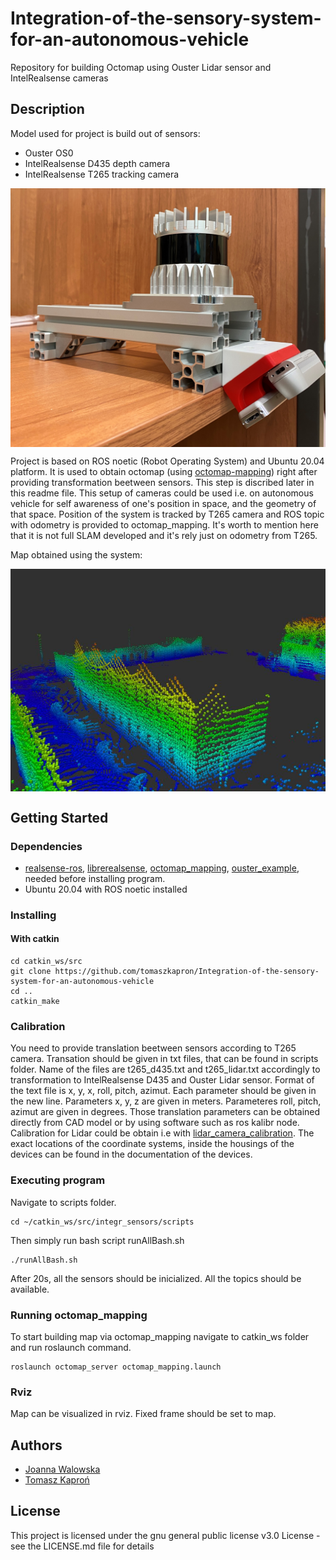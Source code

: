 # Integration-of-the-sensory-system-for-an-autonomous-vehicle
Repository for building Octomap using Ouster Lidar sensor and IntelRealsense cameras

## Description
Model used for project is build out of sensors:
* Ouster OS0
* IntelRealsense D435 depth camera
* IntelRealsense T265 tracking camera
<p align="center">
  <img src="model.JPG" width="650" img align="center">
</p>

Project is based on ROS noetic (Robot Operating System) and Ubuntu 20.04 platform. It is used to obtain octomap (using [octomap-mapping](https://github.com/OctoMap/octomap_mapping)) right after providing transformation beetween sensors. This step is discribed later in this readme file. This setup of cameras could be used i.e. on autonomous vehicle for self awareness of one's position in space, and the geometry of that space. Position of the system is tracked by T265 camera and ROS topic with odometry is provided to octomap_mapping. It's worth to mention here that it is not full SLAM developed and it's rely just on odometry from T265.

Map obtained using the system:
<p align="center">
  <img src="mapa.JPG" width="650" img align="center">
</p>

## Getting Started

### Dependencies
* [realsense-ros](https://github.com/IntelRealSense/realsense-ros), [librerealsense](https://github.com/IntelRealSense/librealsense), [octomap_mapping](https://github.com/OctoMap/octomap_mapping), [ouster_example](https://github.com/ouster-lidar/ouster_example), needed before installing program.
* Ubuntu 20.04 with ROS noetic installed

### Installing
#### With catkin
```
cd catkin_ws/src
git clone https://github.com/tomaszkapron/Integration-of-the-sensory-system-for-an-autonomous-vehicle
cd ..
catkin_make
```

### Calibration
You need to provide translation beetween sensors according to T265 camera. Transation should be given in txt files, that can be found in scripts folder. Name of the files are t265_d435.txt and t265_lidar.txt accordingly to transformation to IntelRealsense D435 and Ouster Lidar sensor. Format of the text file is x, y, x, roll, pitch, azimut. Each parameter should be given in the new line. Parameters x, y, z are given in meters. Parameteres roll, pitch, azimut are given in degrees.
Those translation parameters can be obtained directly from CAD model or by using software such as ros kalibr node. Calibration for Lidar could be obtain i.e with [lidar_camera_calibration](https://github.com/heethesh/lidar_camera_calibration). The exact locations of the coordinate systems, inside the housings of the devices can be found in the documentation of the devices.


### Executing program

Navigate to scripts folder.
```
cd ~/catkin_ws/src/integr_sensors/scripts
```
Then simply run bash script runAllBash.sh
```
./runAllBash.sh
```
After 20s, all the sensors should be inicialized. All the topics should be available.

### Running octomap_mapping
To start building map via octomap_mapping navigate to catkin_ws folder and run roslaunch command.
```
roslaunch octomap_server octomap_mapping.launch
```

### Rviz
Map can be visualized in rviz. Fixed frame should be set to map.

## Authors
* [Joanna Walowska](https://github.com/panchasan)
* [Tomasz Kaproń](https://github.com/tomaszkapron)

## License

This project is licensed under the gnu general public license v3.0 License - see the LICENSE.md file for details

